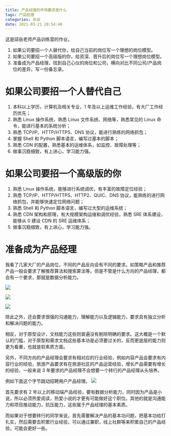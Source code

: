 ```yaml
---
title: 产品经理的市场要求是什么
tags: 产品经理
categories: 杂谈
date: 2021-03-21 20:54:40
---
```



这是邱岳老师产品训练营的作业。

1. 如果公司要招一个人替代你，给自己当前的岗位写一个理想的岗位模型。
2. 如果公司要招一个高级版的你，给资深、晋升后的岗位写一个理想岗位模型。
3. 准备成为产品经理，找到自己心仪的岗位和公司，横向对比不同公司/产品岗位的差异，写一份备忘录。

<!-- more -->

# 如果公司要招一个人替代自己

1. 本科以上学历，计算机及相关专业，1 年及以上运维工作经验，有大厂工作经历优先；
2. 熟悉 Linux 操作系统，熟悉 Linux 文件系统、网络等，熟悉常见的 Linux 命令，能进行基本的系统分析；
3. 熟悉 TCP/IP、HTTP/HTTPS、DNS 协议，能进行熟练的网络抓包；
4. 掌握 Shell 和 Python 脚本语言，编写过基本的脚本；
5. 熟悉 CDN 的配置，熟悉基本的运维体系，如监控、故障处理等；
6. 做事沉稳细致，有上进心，学习能力强。

# 如果公司要招一个高级版的你

1. 熟悉 Linux 操作系统，能够进行系统调优，有丰富的故障定位经验；
2. 熟悉 TCP/IP、HTTP/HTTPS、HTTP2、QUIC、DNS 协议，能熟练的进行网络抓包，并能够快速定位网络问题；
3. 熟悉 Shell 和 Python 脚本语言，编写过大型的运维系统；
4. 熟悉 CDN 架构和原理，有大规模架构运维和调优经验，熟悉 SRE 体系建设，能够从 0 建设 CDN 的 SRE 运维体系；
5. 做事沉稳细致，有上进心，学习能力强。

# 准备成为产品经理

我看了几家大厂的产品岗位，不同的产品反向会有不同的要求。如策略产品和推荐产品一般会要求了解推荐算法和搜索算法等。但是不管是什么方向的产品经理，都会有一个要求，那就是数据分析能力。

![](https://s3plus.meituan.net/v1/mss_f32142e8d47149129e9550e929704625/yzz-test-image/20210321183055)

![](https://s3plus.meituan.net/v1/mss_f32142e8d47149129e9550e929704625/yzz-test-image/20210321183115)

![](https://s3plus.meituan.net/v1/mss_f32142e8d47149129e9550e929704625/yzz-test-image/20210321183400)

除此之外，还会要求很强的沟通能力，理解能力以及逻辑能力，要求具有独立分析和解决问题的能力。

相反，对于原型设计，文档能力这些则普遍没有剔除明确的要求。这大概是一个默认的门槛，对于原型和需求文档这些基本功是必须要过关的，反而更底层的能力则更为看重，也就是软素质方面。

另外，不同方向的产品经理会要求有相对应的行业经验，例如内容产品会要求有内容行业的经验，旅游产品要求有在旅游社区的产品运营经验，增长产品需要有增长的经验，一般来说 3 年要求的产品经理不会想要一个转行的产品经理从头培养。

例如下面这个字节跳动招聘用户产品经理。
![](https://s3plus.meituan.net/v1/mss_f32142e8d47149129e9550e929704625/yzz-test-image/20210321184639)

首先要求有 2 年以上的移动端产品经验，要有数据分析能力，同时因为产品是小说，所以必须热爱阅读，热爱小说的才更有可能做好这个职位。其他的就是沟通能力和项目推动能力，抗压能力，这些属于产品经理的基本素质。

而如果对于想要转行的同学来说，首先需要解决产品的基本功问题，把基本功给打扎实，然后需要去积累行业经验，可以通过兼职，线上社群等来积累自己的产品经验，可能会更好一些。

